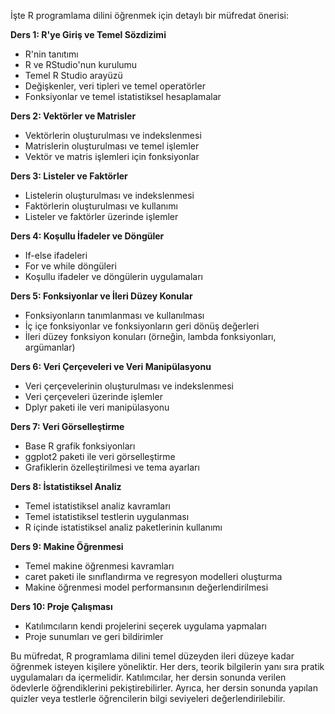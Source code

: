 İşte R programlama dilini öğrenmek için detaylı bir müfredat önerisi:

**Ders 1: R'ye Giriş ve Temel Sözdizimi**
- R'nin tanıtımı
- R ve RStudio'nun kurulumu
- Temel R Studio arayüzü
- Değişkenler, veri tipleri ve temel operatörler
- Fonksiyonlar ve temel istatistiksel hesaplamalar

**Ders 2: Vektörler ve Matrisler**
- Vektörlerin oluşturulması ve indekslenmesi
- Matrislerin oluşturulması ve temel işlemler
- Vektör ve matris işlemleri için fonksiyonlar

**Ders 3: Listeler ve Faktörler**
- Listelerin oluşturulması ve indekslenmesi
- Faktörlerin oluşturulması ve kullanımı
- Listeler ve faktörler üzerinde işlemler

**Ders 4: Koşullu İfadeler ve Döngüler**
- If-else ifadeleri
- For ve while döngüleri
- Koşullu ifadeler ve döngülerin uygulamaları

**Ders 5: Fonksiyonlar ve İleri Düzey Konular**
- Fonksiyonların tanımlanması ve kullanılması
- İç içe fonksiyonlar ve fonksiyonların geri dönüş değerleri
- İleri düzey fonksiyon konuları (örneğin, lambda fonksiyonları, argümanlar)

**Ders 6: Veri Çerçeveleri ve Veri Manipülasyonu**
- Veri çerçevelerinin oluşturulması ve indekslenmesi
- Veri çerçeveleri üzerinde işlemler
- Dplyr paketi ile veri manipülasyonu

**Ders 7: Veri Görselleştirme**
- Base R grafik fonksiyonları
- ggplot2 paketi ile veri görselleştirme
- Grafiklerin özelleştirilmesi ve tema ayarları

**Ders 8: İstatistiksel Analiz**
- Temel istatistiksel analiz kavramları
- Temel istatistiksel testlerin uygulanması
- R içinde istatistiksel analiz paketlerinin kullanımı

**Ders 9: Makine Öğrenmesi**
- Temel makine öğrenmesi kavramları
- caret paketi ile sınıflandırma ve regresyon modelleri oluşturma
- Makine öğrenmesi model performansının değerlendirilmesi

**Ders 10: Proje Çalışması**
- Katılımcıların kendi projelerini seçerek uygulama yapmaları
- Proje sunumları ve geri bildirimler

Bu müfredat, R programlama dilini temel düzeyden ileri düzeye kadar öğrenmek isteyen kişilere yöneliktir. Her ders, teorik bilgilerin yanı sıra pratik uygulamaları da içermelidir. Katılımcılar, her dersin sonunda verilen ödevlerle öğrendiklerini pekiştirebilirler. Ayrıca, her dersin sonunda yapılan quizler veya testlerle öğrencilerin bilgi seviyeleri değerlendirilebilir.
